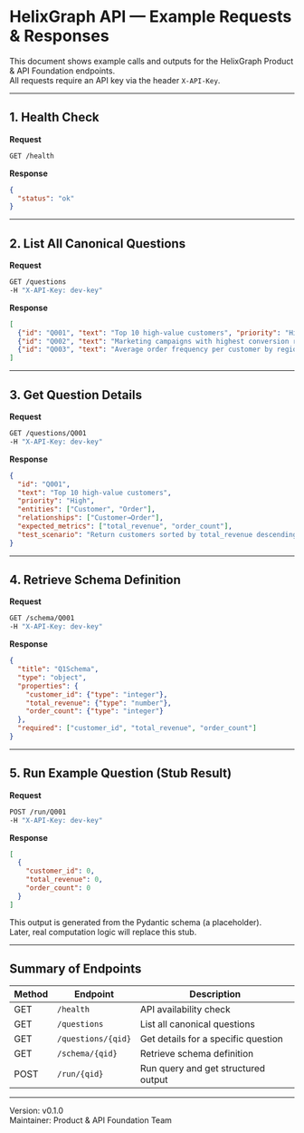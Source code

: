 # HelixGraph API — Example Requests & Responses

This document shows example calls and outputs for the HelixGraph Product & API Foundation endpoints.  
All requests require an API key via the header `X-API-Key`.

---

## 1. Health Check

**Request**
```bash
GET /health
```

**Response**
```json
{
  "status": "ok"
}
```

---

## 2. List All Canonical Questions

**Request**
```bash
GET /questions
-H "X-API-Key: dev-key"
```

**Response**
```json
[
  {"id": "Q001", "text": "Top 10 high-value customers", "priority": "High"},
  {"id": "Q002", "text": "Marketing campaigns with highest conversion rate", "priority": "High"},
  {"id": "Q003", "text": "Average order frequency per customer by region", "priority": "Medium"}
]
```

---

## 3. Get Question Details

**Request**
```bash
GET /questions/Q001
-H "X-API-Key: dev-key"
```

**Response**
```json
{
  "id": "Q001",
  "text": "Top 10 high-value customers",
  "priority": "High",
  "entities": ["Customer", "Order"],
  "relationships": ["Customer→Order"],
  "expected_metrics": ["total_revenue", "order_count"],
  "test_scenario": "Return customers sorted by total_revenue descending"
}
```

---

## 4. Retrieve Schema Definition

**Request**
```bash
GET /schema/Q001
-H "X-API-Key: dev-key"
```

**Response**
```json
{
  "title": "Q1Schema",
  "type": "object",
  "properties": {
    "customer_id": {"type": "integer"},
    "total_revenue": {"type": "number"},
    "order_count": {"type": "integer"}
  },
  "required": ["customer_id", "total_revenue", "order_count"]
}
```

---

## 5. Run Example Question (Stub Result)

**Request**
```bash
POST /run/Q001
-H "X-API-Key: dev-key"
```

**Response**
```json
[
  {
    "customer_id": 0,
    "total_revenue": 0,
    "order_count": 0
  }
]
```

This output is generated from the Pydantic schema (a placeholder).  
Later, real computation logic will replace this stub.

---

## Summary of Endpoints

| Method | Endpoint | Description |
|--------|-----------|-------------|
| GET | `/health` | API availability check |
| GET | `/questions` | List all canonical questions |
| GET | `/questions/{qid}` | Get details for a specific question |
| GET | `/schema/{qid}` | Retrieve schema definition |
| POST | `/run/{qid}` | Run query and get structured output |

---

Version: v0.1.0  
Maintainer: Product & API Foundation Team
